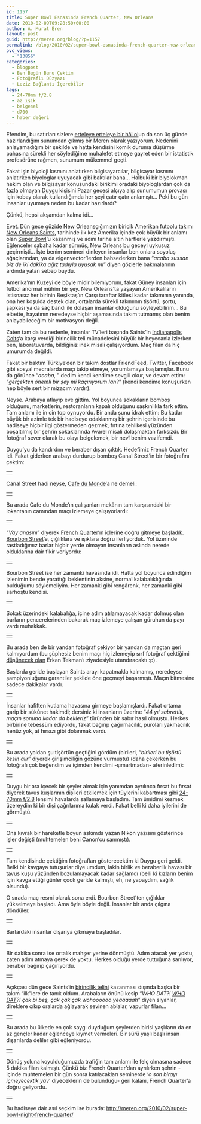 ```yaml
---
id: 1157
title: Super Bowl Esnasında French Quarter, New Orleans
date: 2010-02-09T09:28:50+00:00
author: A. Murat Eren
layout: post
guid: http://meren.org/blog/?p=1157
permalink: /blog/2010/02/super-bowl-esnasinda-french-quarter-new-orleans/
pvc_views:
  - "13856"
categories:
  - blogpost
  - Ben Bugün Bunu Çektim
  - Fotoğraflı Düzyazı
  - Leziz Bağlantı İçerebilir
tags:
  - 24-70mm f/2.8
  - az ışık
  - belgesel
  - d700
  - haber değeri
---
```

Efendim, bu satırları sizlere [erteleye erteleye bir hâl ol](http://meren.org/blog/2010/02/bir-procrastination-hikayesi-krew-du-vieux/)up da son üç günde hazırlandığım sunumdan çıkmış bir Meren olarak yazıyorum. Nedenini anlayamadığım bir şekilde ve hatta kendisini komik duruma düşürme pahasına sürekli her söylediğime muhalefet etmeye gayret eden bir istatistik profesörüne rağmen, sunumum mükemmel geçti.

Fakat işin biyoloji kısmını anlatırken bilgisayarcılar, bilgisayar kısmını anlatırken biyologlar uyuyacak gibi baktılar bana&#8230; Halbuki bir biyolokman hekim olan ve bilgisayar konusundaki birikimi oradaki biyologlardan çok da fazla olmayan [Duygu](http://www.biyolokum.com/) kişisini Pazar gecesi alçıya alıp sunumumun provası için kobay olarak kullandığımda her şeyi çatır çatır anlamıştı&#8230; Peki bu gün insanlar uyumaya neden bu kadar hazırlardı?

Çünkü, hepsi akşamdan kalma idi&#8230;

Evet. Dün gece güzide New Orleansçığımızın biricik Amerikan futbolu takımı [New Orleans Saints](http://en.wikipedia.org/wiki/New_Orleans_Saints), tarihinde ilk kez Amerika içinde çok büyük bir anlamı olan [Super Bowl](http://en.wikipedia.org/wiki/Super_bowl)&#8216;u kazanmış ve adını tarihe altın harflerle yazdırmıştı. Eğlenceler sabaha kadar sürmüş, New Orleans bu geceyi uykusuz geçirmişti&#8230; İşte benim semineri dinleyen insanlar ben onlara soyoluş ağaçlarından, ya da eigenvector&#8217;lerden bahsederken bana &#8220;_acaba sussan biz de iki dakika ağız tadıyla uyusak mı_&#8221; diyen gözlerle bakmalarının ardında yatan sebep buydu.

Amerika&#8217;nın Kuzeyi de böyle midir bilemiyorum, fakat Güney insanları için futbol anormal mühim bir şey. New Orleans&#8217;ta yaşayan Amerikalıların istisnasız her birinin Beşiktaş&#8217;ın Çarşı taraftar kitlesi kadar takımının yanında, ona her koşulda destek olan, ortalarda sürekli takımının tişörtü, şortu, şapkası ya da saç bandı ile dolaşan insanlar olduğunu söyleyebilirim&#8230; Bu elbette, hayatının neredeyse hiçbir aşamasında takım tutmamış olan benim anlayabileceğim bir motivasyon değil.

Zaten tam da bu nedenle, insanlar TV&#8217;leri başında Saints&#8217;in [Indianapolis Colts](http://en.wikipedia.org/wiki/Indianapolis_Colts)&#8216;a karşı verdiği birincilik teli mücadelesini büyük bir heyecanla izlerken ben, laboratuvarda, bildiğiniz inek misali çalışıyordum. Maç filan da hiç umurumda değildi.

Fakat bir baktım Türkiye&#8217;den bir takım dostlar FriendFeed, Twitter, Facebook gibi sosyal mecralarda maçı takip etmeye, yorumlamaya başlamışlar. Bunu da görünce &#8220;_acaba,_ &#8221; dedim kendi kendime sevgili okur, ve devam ettim: &#8220;_gerçekten önemli bir şey mi kaçırıyorum lan?_&#8221; (kendi kendime konuşurken hep böyle sert bir mizacım vardır).

Neyse. Arabaya atlayıp eve gittim. Yol boyunca sokakların bomboş olduğunu, marketlerin, restoranların kapalı olduğunu şaşkınlıkla fark ettim. Tam anlamı ile in cin top oynuyordu. Bir anda şunu idrak ettim: Bu kadar büyük bir azimle tek bir hadiseye odaklanmış bir şehrin içerisinde bu hadiseye hiçbir ilgi göstermeden gezmek, fırtına tehlikesi yüzünden boşaltılmış bir şehrin sokaklarında Avarel misali dolaşmaktan farksızdı. Bir fotoğraf sever olarak bu olayı belgelemek, bir nevî benim vazifemdi.

Duygu&#8217;yu da kandırdım ve beraber dışarı çıktık. Hedefimiz French Quarter idi. Fakat giderken arabayı durdurup bomboş Canal Street&#8217;in bir fotoğrafını çektim:

<table border="0" width="100%">
  <tr>
    <td align="center">
      <img src="{{ site.baseurl }}/images/super-bowl-esnasinda-french-quarter-new-orleans-superbowl-neworleans-01.jpg" alt="" />
    </td>
  </tr>
</table>

Canal Street hadi neyse, [Cafe du Monde](http://en.wikipedia.org/wiki/Cafe_du_monde)&#8216;a ne demeli:

<table border="0" width="100%">
  <tr>
    <td align="center">
      <img src="{{ site.baseurl }}/images/super-bowl-esnasinda-french-quarter-new-orleans-superbowl-neworleans-03.jpg" alt="" />
    </td>
  </tr>
</table>

Bu arada Cafe du Monde&#8217;ın çalışanları mekânın tam karşısındaki bir lokantanın camından maçı izlemeye çalışıyorlardı:

<table border="0" width="100%">
  <tr>
    <td align="center">
      <img src="{{ site.baseurl }}/images/super-bowl-esnasinda-french-quarter-new-orleans-superbowl-neworleans-04.jpg" alt="" />
    </td>
  </tr>
</table>

&#8220;_Vay anasını_&#8221; diyerek [French Quarter](http://en.wikipedia.org/wiki/French_Quarter)&#8216;ın içlerine doğru gitmeye başladık. [Bourbon Street](http://www.youtube.com/watch?v=5yO_P0ZmuBc)&#8216;e, çığlıklara ve ışıklara doğru ilerliyorduk. Yol üzerinde rastladığımız barlar hiçbir yerde olmayan insanların aslında nerede olduklarına dair fikir veriyordu:

<table border="0" width="100%">
  <tr>
    <td align="center">
      <img src="{{ site.baseurl }}/images/super-bowl-esnasinda-french-quarter-new-orleans-superbowl-neworleans-06.jpg" alt="" />
    </td>
  </tr>
</table>

Bourbon Street ise her zamanki havasında idi. Hatta yol boyunca edindiğim izlenimin bende yarattığı beklentinin aksine, normal kalabalıklığında bulduğumu söylemeliyim. Her zamanki gibi rengârenk, her zamanki gibi sarhoştu kendisi.

<table border="0" width="100%">
  <tr>
    <td align="center">
      <img src="{{ site.baseurl }}/images/super-bowl-esnasinda-french-quarter-new-orleans-superbowl-neworleans-09.jpg" alt="" />
    </td>
  </tr>
</table>

Sokak üzerindeki kalabalığa, içine adım atılamayacak kadar dolmuş olan barların pencerelerinden bakarak maç izlemeye çalışan güruhun da payı vardı muhakkak.

<table border="0" width="100%">
  <tr>
    <td align="center">
      <img src="{{ site.baseurl }}/images/super-bowl-esnasinda-french-quarter-new-orleans-superbowl-neworleans-10.jpg" alt="" />
    </td>
  </tr>
</table>

Bu arada ben de bir yandan fotoğraf çekiyor bir yandan da maçtan geri kalmıyordum (bu şüphesiz benim maçı hiç izlemeyip sırf fotoğraf çektiğimi [düşünecek olan](http://twitter.com/erkantekman/status/8795678280) Erkan Tekman&#8217;ı ziyadesiyle utandıracaktı :p).

Başlarda geride başlayan Saints arayı kapatmakla kalmamış, neredeyse şampiyonluğunu garantiler şekilde öne geçmeyi başarmıştı. Maçın bitmesine sadece dakikalar vardı.

<table border="0" width="100%">
  <tr>
    <td align="center">
      <img src="{{ site.baseurl }}/images/super-bowl-esnasinda-french-quarter-new-orleans-superbowl-neworleans-12.jpg" alt="" />
    </td>
  </tr>
</table>

İnsanlar hafiften kutlama havasına girmeye başlamışlardı. Fakat ortama garip bir sükûnet hakimdi; dersiniz ki insanların üzerine &#8220;_44 yıl sabrettik, maçın sonuna kadar da bekleriz_&#8221; türünden bir sabır hasıl olmuştu. Herkes birbirine tebessüm ediyordu, fakat bağırıp çağırmacılık, puroları yakmacılık henüz yok, at hırsızı gibi dolanmak vardı.

<table border="0" width="100%">
  <tr>
    <td align="center">
      <img src="{{ site.baseurl }}/images/super-bowl-esnasinda-french-quarter-new-orleans-superbowl-neworleans-13.jpg" alt="" />
    </td>
  </tr>
</table>

Bu arada yoldan şu tişörtün geçtiğini gördüm (birileri, &#8220;_birileri bu tişörtü kesin alır_&#8221; diyerek girişimciliğin gözüne vurmuştu) (daha çekerken bu fotoğrafı çok beğendim ve içimden kendimi -şımartmadan- aferinledim):

<table border="0" width="100%">
  <tr>
    <td align="center">
      <img src="{{ site.baseurl }}/images/super-bowl-esnasinda-french-quarter-new-orleans-superbowl-neworleans-14.jpg" alt="" />
    </td>
  </tr>
</table>

Duygu bir ara içecek bir şeyler almak için yanımdan ayrılınca fırsat bu fırsat diyerek tavus kuşlarının dişileri etkilemek için tüylerini kabartması gibi [24-70mm f/2.8](http://meren.org/blog/2010/01/nikon-24-70mm-f2-8-lens/) lensimi havalarda sallamaya başladım. Tam ümidimi kesmek üzereydim ki bir dişi çağrılarıma kulak verdi. Fakat belli ki daha iyilerini de görmüştü.

<table border="0" width="100%">
  <tr>
    <td align="center">
      <img src="{{ site.baseurl }}/images/super-bowl-esnasinda-french-quarter-new-orleans-superbowl-neworleans-15.jpg" alt="" />
    </td>
  </tr>
</table>

Ona kıvrak bir hareketle boyun askımda yazan Nikon yazısını gösterince işler değişti (muhtemelen beni Canon&#8217;cu sanmıştı).

<table border="0" width="100%">
  <tr>
    <td align="center">
      <img src="{{ site.baseurl }}/images/super-bowl-esnasinda-french-quarter-new-orleans-superbowl-neworleans-16.jpg" alt="" />
    </td>
  </tr>
</table>

Tam kendisinde çektiğim fotoğrafları gösterecektim ki Duygu geri geldi. Belki bir kavgaya tutuşurlar diye umdum, lakin birlik ve beraberlik havası bir tavus kuşu yüzünden bozulamayacak kadar sağlamdı (belli ki kızların benim için kavga ettiği günler çook geride kalmıştı, eh, ne yapaydım, sağlık olsundu).

O sırada maç resmi olarak sona erdi. Bourbon Street&#8217;ten çığlıklar yükselmeye başladı. Ama öyle böyle değil. İnsanlar bir anda çılgına döndüler.

<table border="0" width="100%">
  <tr>
    <td align="center">
      <img src="{{ site.baseurl }}/images/super-bowl-esnasinda-french-quarter-new-orleans-superbowl-neworleans-18.jpg" alt="" />
    </td>
  </tr>
</table>

Barlardaki insanlar dışarıya çıkmaya başladılar.

<table border="0" width="100%">
  <tr>
    <td align="center">
      <img src="{{ site.baseurl }}/images/super-bowl-esnasinda-french-quarter-new-orleans-superbowl-neworleans-23.jpg" alt="" />
    </td>
  </tr>
</table>

Bir dakika sonra ise ortalık mahşer yerine dönmüştü. Adım atacak yer yoktu, zaten adım atmaya gerek de yoktu. Herkes olduğu yerde tuttuğuna sarılıyor, beraber bağırıp çağırıyordu.

<table border="0" width="100%">
  <tr>
    <td align="center">
      <img src="{{ site.baseurl }}/images/super-bowl-esnasinda-french-quarter-new-orleans-superbowl-neworleans-24.jpg" alt="" />
    </td>
  </tr>
</table>

Açıkçası dün gece Saints&#8217;in [birincilik telini](http://sozluk.sourtimes.org/show.asp?t=birincilik+teli) kazanması dışında başka bir takım &#8220;ilk&#8221;lere de tanık oldum. Arabaların önünü kesip &#8220;_WHO DAT?! [WHO DAT](http://en.wikipedia.org/wiki/Who_Dat%3F)?! çak bi beş, çak çak çak wohoooooo yeaaaaah_&#8221; diyen siyahlar, direklere çıkıp oralarda ağlayarak sevinen ablalar, vapurlar filan&#8230;

<table border="0" width="100%">
  <tr>
    <td align="center">
      <img src="{{ site.baseurl }}/images/super-bowl-esnasinda-french-quarter-new-orleans-superbowl-neworleans-25.jpg" alt="" />
    </td>
  </tr>
</table>

Bu arada bu ülkede en çok saygı duyduğum şeylerden birisi yaşlıların da en az gençler kadar eğlenceye kıymet vermeleri. Bir sürü yaşlı başlı insan dışarılarda deliler gibi eğleniyordu.

<table border="0" width="100%">
  <tr>
    <td align="center">
      <img src="{{ site.baseurl }}/images/super-bowl-esnasinda-french-quarter-new-orleans-superbowl-neworleans-29.jpg" alt="" />
    </td>
  </tr>
</table>

Dönüş yoluna koyulduğumuzda trafiğin tam anlamı ile felç olmasına sadece 5 dakika filan kalmıştı. Çünkü biz French Quarter&#8217;dan ayrılırken şehrin -içinde muhtemelen bir gün sonra katılacakları seminerde &#8216;_o son birayı içmeyecektik yav_&#8216; diyeceklerin de bulunduğu- geri kalanı, French Quarter&#8217;a doğru geliyordu.

<table border="0" width="100%">
  <tr>
    <td align="center">
      <img src="{{ site.baseurl }}/images/super-bowl-esnasinda-french-quarter-new-orleans-superbowl-neworleans-31.jpg" alt="" />
    </td>
  </tr>
</table>

Bu hadiseye dair asıl seçkim ise burada: <http://meren.org/2010/02/super-bowl-night-french-quarter/>
